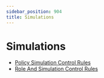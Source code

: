 ```yaml
---
sidebar_position: 904
title: Simulations
---
```


# Simulations

* [Policy Simulation Control Rules](policysimulationcontrolrules/index "Policy Simulation Control Rules")
* [Role And Simulation Control Rules](roleandsimulationcontrolrules/index "Role And Simulation Control Rules")
